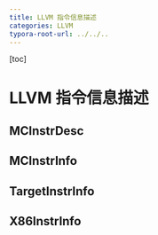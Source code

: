 ```yaml
---
title: LLVM 指令信息描述
categories: LLVM
typora-root-url: ../../..
---
```


[toc]

# LLVM 指令信息描述

## MCInstrDesc



## MCInstrInfo



## TargetInstrInfo



## X86InstrInfo





